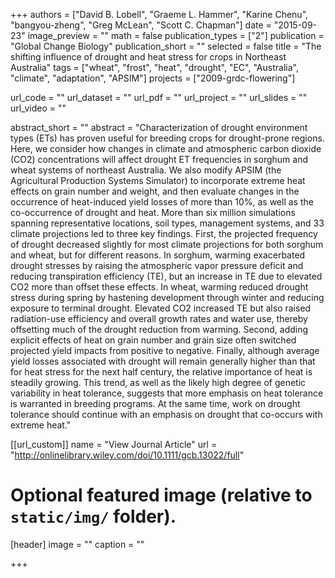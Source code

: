 +++
authors = ["David B. Lobell", "Graeme L. Hammer", "Karine Chenu", "bangyou-zheng", "Greg McLean", "Scott C. Chapman"]
date = "2015-09-23"
image_preview = ""
math = false
publication_types = ["2"]
publication = "Global Change Biology"
publication_short = ""
selected = false
title = "The shifting influence of drought and heat stress for crops in Northeast Australia"
tags = ["wheat", "frost", "heat", "drought", "EC", "Australia", "climate", "adaptation", "APSIM"]
projects = ["2009-grdc-flowering"]

url_code = ""
url_dataset = ""
url_pdf = ""
url_project = ""
url_slides = ""
url_video = ""

abstract_short = ""
abstract = "Characterization of drought environment types (ETs) has proven useful for breeding crops for drought-prone regions. Here, we consider how changes in climate and atmospheric carbon dioxide (CO2) concentrations will affect drought ET frequencies in sorghum and wheat systems of northeast Australia. We also modify APSIM (the Agricultural Production Systems Simulator) to incorporate extreme heat effects on grain number and weight, and then evaluate changes in the occurrence of heat-induced yield losses of more than 10%, as well as the co-occurrence of drought and heat. More than six million simulations spanning representative locations, soil types, management systems, and 33 climate projections led to three key findings. First, the projected frequency of drought decreased slightly for most climate projections for both sorghum and wheat, but for different reasons. In sorghum, warming exacerbated drought stresses by raising the atmospheric vapor pressure deficit and reducing transpiration efficiency (TE), but an increase in TE due to elevated CO2 more than offset these effects. In wheat, warming reduced drought stress during spring by hastening development through winter and reducing exposure to terminal drought. Elevated CO2 increased TE but also raised radiation-use efficiency and overall growth rates and water use, thereby offsetting much of the drought reduction from warming. Second, adding explicit effects of heat on grain number and grain size often switched projected yield impacts from positive to negative. Finally, although average yield losses associated with drought will remain generally higher than that for heat stress for the next half century, the relative importance of heat is steadily growing. This trend, as well as the likely high degree of genetic variability in heat tolerance, suggests that more emphasis on heat tolerance is warranted in breeding programs. At the same time, work on drought tolerance should continue with an emphasis on drought that co-occurs with extreme heat."



[[url_custom]]
name = "View Journal Article"
url = "http://onlinelibrary.wiley.com/doi/10.1111/gcb.13022/full"

# Optional featured image (relative to `static/img/` folder).
[header]
image = ""
caption = ""

+++
